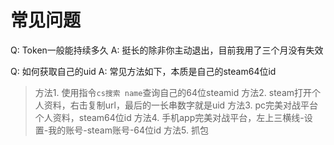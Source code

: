 # 常见问题

Q: Token一般能持续多久
A: 挺长的除非你主动退出，目前我用了三个月没有失效

Q: 如何获取自己的uid
A: 常见方法如下，本质是自己的steam64位id
>方法1. 使用指令`cs搜索 name`查询自己的64位steamid
方法2. steam打开个人资料，右击复制url，最后的一长串数字就是uid
方法3. pc完美对战平台个人资料，steam64位id
方法4. 手机app完美对战平台，左上三横线-设置-我的账号-steam账号-64位id
方法5. 抓包
